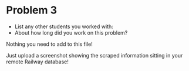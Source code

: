 # Problem 3
- List any other students you worked with:
- About how long did you work on this problem?


Nothing you need to add to this file!

Just upload a screenshot showing the scraped information sitting in your remote Railway database!
